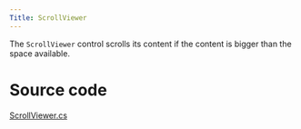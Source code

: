 ```yaml
---
Title: ScrollViewer
---
```

The `ScrollViewer` control scrolls its content if the content is bigger than the space available.

# Source code
[ScrollViewer.cs](https://github.com/AvaloniaUI/Avalonia/blob/master/src/Avalonia.Controls/ScrollViewer.cs)
